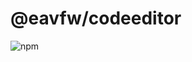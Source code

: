 # @eavfw/codeeditor

![npm](https://img.shields.io/npm/v/@eavfw/codeeditor?label=%40eavfw%2Fcodeeditor)